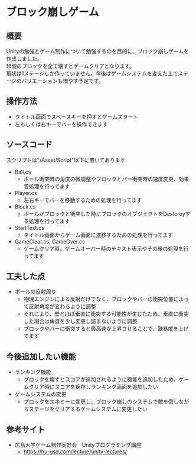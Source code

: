# ブロック崩しゲーム
## 概要
Unityの勉強とゲーム制作について勉強するのを目的に、ブロック崩しゲームを作成しました。  
16個のブロックを全て壊すとゲームクリアとなります。  
現状は1ステージしか作っていません。今後はゲームシステムを変えた上でステージのバリエーションも増やす予定です。  
## 操作方法
* タイトル画面でスペースキーを押すとゲームスタート
* 左もしくは右キーでバーを操作できます
## ソースコード
スクリプトは"/Asset/Script"以下に置いてあります
* Ball.cs
  * ボール衝突時の角度の微調整やブロックとバー衝突時の速度変更、効果音処理を行ってます
* Player.cs
  * 左右キーでバーを移動するための処理を行ってます
* Block.cs
  * ボールがブロックと衝突した時にブロックのオブジェクトをDestoroyする処理を行ってます
* StartText.cs
  * タイトル画面からゲーム画面に遷移するための処理を行ってます
* GameClear.cs, GameOver.cs
  * ゲームクリア時、ゲームオーバー時のテキスト表示やその後の処理を行ってます 
## 工夫した点
* ボールの反射周り
  * 物理エンジンによる反射だけでなく、ブロックやバーの衝突位置によって反射角度が変わるように調整
  * それにより、壁とほぼ垂直に衝突する可能性が生じたため、垂直に衝突した場合は角度を少し変更し詰まないように調整
  * ブロックやバーに衝突すると最高速が上昇させることで、難易度を上げてます
## 今後追加したい機能
* ランキング機能
  * ブロックを壊すとスコアが追加されるように機能を追加したため、ゲームクリア時にスコアを保存しランキング画面を追加したい
* ゲームシステムの変更
  * ブロックをエネミーに変更し、ブロック崩しのシステムで敵を倒しながらステージをクリアするゲームシステムに変更したい　
## 参考サイト
* 広島大学ゲーム制作同好会　Unityプログラミング講座 
  * https://hu-gsd.com/lecture/unity-lectures/
